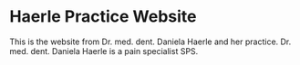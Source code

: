 # Haerle Practice Website

This is the website from Dr. med. dent. Daniela Haerle and her practice.
Dr. med. dent. Daniela Haerle is a pain specialist SPS.